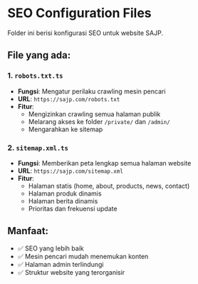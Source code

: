 # SEO Configuration Files

Folder ini berisi konfigurasi SEO untuk website SAJP.

## File yang ada:

### 1. `robots.txt.ts`
- **Fungsi**: Mengatur perilaku crawling mesin pencari
- **URL**: `https://sajp.com/robots.txt`
- **Fitur**: 
  - Mengizinkan crawling semua halaman publik
  - Melarang akses ke folder `/private/` dan `/admin/`
  - Mengarahkan ke sitemap

### 2. `sitemap.xml.ts`
- **Fungsi**: Memberikan peta lengkap semua halaman website
- **URL**: `https://sajp.com/sitemap.xml`
- **Fitur**:
  - Halaman statis (home, about, products, news, contact)
  - Halaman produk dinamis
  - Halaman berita dinamis
  - Prioritas dan frekuensi update

## Manfaat:
- ✅ SEO yang lebih baik
- ✅ Mesin pencari mudah menemukan konten
- ✅ Halaman admin terlindungi
- ✅ Struktur website yang terorganisir

